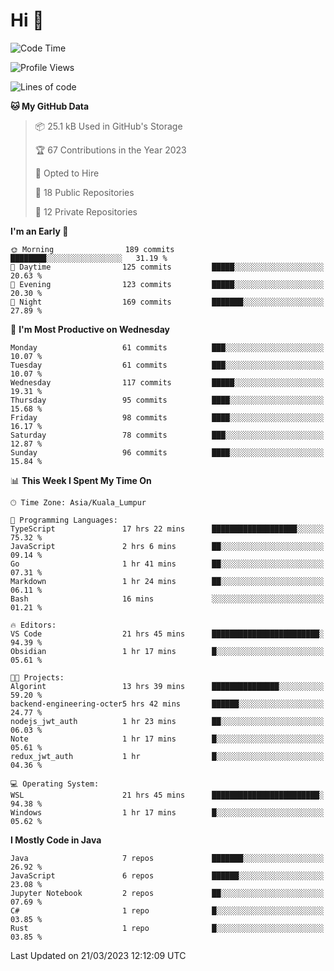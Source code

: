 <h1>Hi 👋</h1>

<!--START_SECTION:waka-->
![Code Time](http://img.shields.io/badge/Code%20Time-89%20hrs%2037%20mins-blue)

![Profile Views](http://img.shields.io/badge/Profile%20Views-20-blue)

![Lines of code](https://img.shields.io/badge/From%20Hello%20World%20I%27ve%20Written-711.6%20thousand%20lines%20of%20code-blue)

**🐱 My GitHub Data** 

> 📦 25.1 kB Used in GitHub's Storage 
 > 
> 🏆 67 Contributions in the Year 2023
 > 
> 💼 Opted to Hire
 > 
> 📜 18 Public Repositories 
 > 
> 🔑 12 Private Repositories 
 > 
**I'm an Early 🐤** 

```text
🌞 Morning                189 commits         ████████░░░░░░░░░░░░░░░░░   31.19 % 
🌆 Daytime                125 commits         █████░░░░░░░░░░░░░░░░░░░░   20.63 % 
🌃 Evening                123 commits         █████░░░░░░░░░░░░░░░░░░░░   20.30 % 
🌙 Night                  169 commits         ███████░░░░░░░░░░░░░░░░░░   27.89 % 
```
📅 **I'm Most Productive on Wednesday** 

```text
Monday                   61 commits          ███░░░░░░░░░░░░░░░░░░░░░░   10.07 % 
Tuesday                  61 commits          ███░░░░░░░░░░░░░░░░░░░░░░   10.07 % 
Wednesday                117 commits         █████░░░░░░░░░░░░░░░░░░░░   19.31 % 
Thursday                 95 commits          ████░░░░░░░░░░░░░░░░░░░░░   15.68 % 
Friday                   98 commits          ████░░░░░░░░░░░░░░░░░░░░░   16.17 % 
Saturday                 78 commits          ███░░░░░░░░░░░░░░░░░░░░░░   12.87 % 
Sunday                   96 commits          ████░░░░░░░░░░░░░░░░░░░░░   15.84 % 
```


📊 **This Week I Spent My Time On** 

```text
🕑︎ Time Zone: Asia/Kuala_Lumpur

💬 Programming Languages: 
TypeScript               17 hrs 22 mins      ███████████████████░░░░░░   75.32 % 
JavaScript               2 hrs 6 mins        ██░░░░░░░░░░░░░░░░░░░░░░░   09.14 % 
Go                       1 hr 41 mins        ██░░░░░░░░░░░░░░░░░░░░░░░   07.31 % 
Markdown                 1 hr 24 mins        ██░░░░░░░░░░░░░░░░░░░░░░░   06.11 % 
Bash                     16 mins             ░░░░░░░░░░░░░░░░░░░░░░░░░   01.21 % 

🔥 Editors: 
VS Code                  21 hrs 45 mins      ████████████████████████░   94.39 % 
Obsidian                 1 hr 17 mins        █░░░░░░░░░░░░░░░░░░░░░░░░   05.61 % 

🐱‍💻 Projects: 
Algorint                 13 hrs 39 mins      ███████████████░░░░░░░░░░   59.20 % 
backend-engineering-octer5 hrs 42 mins       ██████░░░░░░░░░░░░░░░░░░░   24.77 % 
nodejs_jwt_auth          1 hr 23 mins        ██░░░░░░░░░░░░░░░░░░░░░░░   06.03 % 
Note                     1 hr 17 mins        █░░░░░░░░░░░░░░░░░░░░░░░░   05.61 % 
redux_jwt_auth           1 hr                █░░░░░░░░░░░░░░░░░░░░░░░░   04.36 % 

💻 Operating System: 
WSL                      21 hrs 45 mins      ████████████████████████░   94.38 % 
Windows                  1 hr 17 mins        █░░░░░░░░░░░░░░░░░░░░░░░░   05.62 % 
```

**I Mostly Code in Java** 

```text
Java                     7 repos             ███████░░░░░░░░░░░░░░░░░░   26.92 % 
JavaScript               6 repos             ██████░░░░░░░░░░░░░░░░░░░   23.08 % 
Jupyter Notebook         2 repos             ██░░░░░░░░░░░░░░░░░░░░░░░   07.69 % 
C#                       1 repo              █░░░░░░░░░░░░░░░░░░░░░░░░   03.85 % 
Rust                     1 repo              █░░░░░░░░░░░░░░░░░░░░░░░░   03.85 % 
```




 Last Updated on 21/03/2023 12:12:09 UTC
<!--END_SECTION:waka-->

